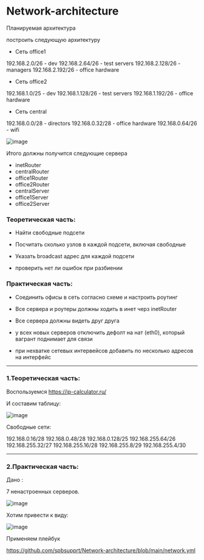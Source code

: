 # Network-architecture


Планируемая архитектура

построить следующую архитектуру

- Сеть office1

192.168.2.0/26 - dev
192.168.2.64/26 - test servers
192.168.2.128/26 - managers
192.168.2.192/26 - office hardware

- Сеть office2

192.168.1.0/25 - dev
192.168.1.128/26 - test servers
192.168.1.192/26 - office hardware

- Сеть central

192.168.0.0/28 - directors
192.168.0.32/28 - office hardware
192.168.0.64/26 - wifi



![image](https://github.com/user-attachments/assets/1edcb472-d9bf-4eab-bfbd-4d19ae52f005)


Итого должны получится следующие сервера

- inetRouter
- centralRouter
- office1Router
- office2Router
- centralServer
- office1Server
- office2Server

### Теоретическая часть:

- Найти свободные подсети

- Посчитать сколько узлов в каждой подсети, включая свободные

- Указать broadcast адрес для каждой подсети

- проверить нет ли ошибок при разбиении

### Практическая часть:

- Соединить офисы в сеть согласно схеме и настроить роутинг

- Все сервера и роутеры должны ходить в инет черз inetRouter

- Все сервера должны видеть друг друга

- у всех новых серверов отключить дефолт на нат (eth0), который вагрант поднимает для связи

- при нехватке сетевых интервейсов добавить по несколько адресов на интерфейс


---


### 1.Теоретическая часть:

Воспользуемся https://ip-calculator.ru/

И составим таблицу:

![image](https://github.com/user-attachments/assets/6bedabfb-04c1-43ce-87b8-54ea64cbc574)


Свободные сети:

192.168.0.16/28
192.168.0.48/28
192.168.0.128/25
192.168.255.64/26
192.168.255.32/27
192.168.255.16/28
192.168.255.8/29
192.168.255.4/30

---

### 2.Практическая часть:

Дано :

7 ненастроенных серверов.

![image](https://github.com/user-attachments/assets/97f219a3-f44c-4f21-bbde-97babc38b587)


Хотим привести к виду:

![image](https://github.com/user-attachments/assets/496d10a8-673a-4a4d-9a15-ea971548ab42)




Применяем плейбук 

https://github.com/spbsupprt/Network-architecture/blob/main/network.yml

















